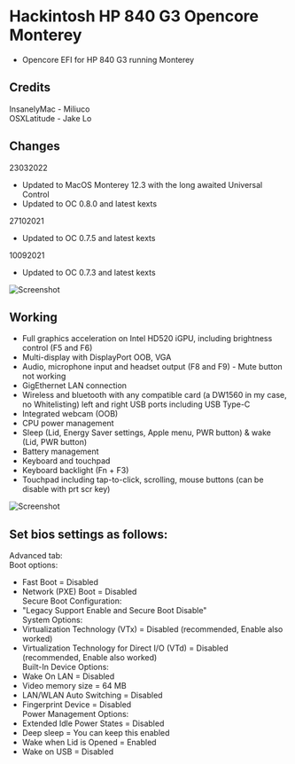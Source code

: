 # Hackintosh HP 840 G3 Opencore Monterey
* Opencore EFI for HP 840 G3 running Monterey
## Credits
InsanelyMac - Miliuco  
OSXLatitude - Jake Lo

## Changes
23032022
- Updated to MacOS Monterey 12.3 with the long awaited Universal Control
- Updated to OC 0.8.0 and latest kexts

27102021
- Updated to OC 0.7.5 and latest kexts

10092021
- Updated to OC 0.7.3 and latest kexts

![Screenshot](https://github.com/yahgoo/Hackintosh-HP-840-G3-Opencore-Monterey/blob/main/img/dualOSon840G3.png)

## Working
- Full graphics acceleration on Intel HD520 iGPU, including brightness control (F5 and F6)
- Multi-display with DisplayPort OOB, VGA 
- Audio, microphone input and headset output (F8 and F9) - Mute button not working
- GigEthernet LAN connection
- Wireless and bluetooth with any compatible card (a DW1560 in my case, no Whitelisting)
left and right USB ports including USB Type-C
- Integrated webcam (OOB)
- CPU power management
- Sleep (Lid, Energy Saver settings, Apple menu, PWR button) & wake (Lid, PWR button)
- Battery management
- Keyboard and touchpad
- Keyboard backlight (Fn + F3)
- Touchpad including tap-to-click, scrolling, mouse buttons (can be disable with prt scr key)

![Screenshot](https://github.com/yahgoo/Hackintosh-HP-840-G3-Opencore-Monterey/blob/main/img/macOS%20Monterey%2012_3%20with%20Purple%20iPad%20Mini%206.png)

## Set bios settings as follows:
Advanced tab:  
Boot options:  
- Fast Boot = Disabled
- Network (PXE) Boot = Disabled  
Secure Boot Configuration:
- "Legacy Support Enable and Secure Boot Disable"  
System Options:  
- Virtualization Technology (VTx) = Disabled (recommended, Enable also worked)
- Virtualization Technology for Direct I/O (VTd) = Disabled (recommended, Enable also worked)  
Built-In Device Options:  
- Wake On LAN = Disabled
- Video memory size = 64 MB
- LAN/WLAN Auto Switching = Disabled
- Fingerprint Device = Disabled  
Power Management Options:  
- Extended Idle Power States = Disabled
- Deep sleep = You can keep this enabled
- Wake when Lid is Opened = Enabled
- Wake on USB = Disabled
